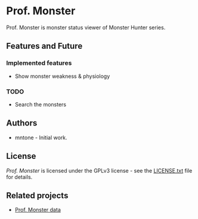 # Prof. Monster

Prof. Monster is monster status viewer of Monster Hunter series. 

## Features and Future

### Implemented features

- Show monster weakness & physiology

### TODO

- Search the monsters

## Authors

- mntone - Initial work.

## License

*Prof. Monster* is licensed under the GPLv3 license - see the [LICENSE.txt](https://github.com/mntone/Prof-Monster/blob/main/LICENSE.txt) file for details.

## Related projects

- [Prof. Monster data](//github.com/mntone/mhdata)
